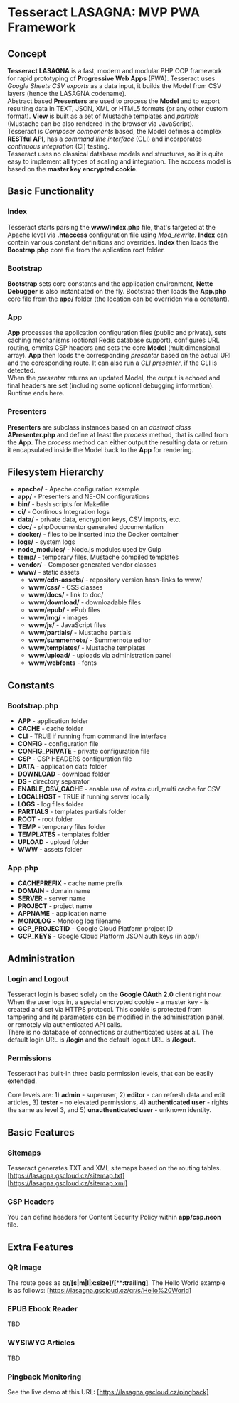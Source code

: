 # Tesseract LASAGNA: MVP PWA Framework

## Concept

**Tesseract LASAGNA** is a fast, modern and modular PHP OOP framework for rapid prototyping of **Progressive Web Apps** (PWA). Tesseract uses *Google Sheets CSV exports* as a data input, it builds the Model from CSV layers (hence the LASAGNA codename).  
Abstract based **Presenters** are used to process the **Model** and to export resulting data in TEXT, JSON, XML or HTML5 formats (or any other custom format). **View** is built as a set of Mustache templates and *partials* (Mustache can be also rendered in the browser via JavaScript).  
Tesseract is *Composer components* based, the Model defines a complex **RESTful API**, has a *command line interface* (CLI) and incorporates *continuous integration* (CI) testing.  
Tesseract uses no classical database models and structures, so it is quite easy to implement all types of scaling and integration. The acccess model is based on the **master key encrypted cookie**.

## Basic Functionality

### Index

Tesseract starts parsing the **www/index.php** file, that's targeted at the Apache level via **.htaccess** configuration file using *Mod_rewrite*. **Index** can contain various constant definitions and overrides. **Index** then loads the **Boostrap.php** core file from the aplication root folder.

### Bootstrap

**Bootstrap** sets core constants and the application environment, **Nette Debugger** is also instantiated on the fly. Bootstrap then loads the **App.php** core file from the **app/** folder (the location can be overriden via a constant).

### App

**App** processes the application configuration files (public and private), sets caching mechanisms (optional Redis database support), configures URL routing, emmits CSP headers and sets the core **Model** (multidimensional array). **App** then loads the corresponding *presenter* based on the actual URI and the coresponding route. It can also run a *CLI presenter*, if the CLI is detected.  
When the *presenter* returns an updated Model, the output is echoed and final headers are set (including some optional debugging information). Runtime ends here.

### Presenters

**Presenters** are subclass instances based on an *abstract class* **APresenter.php** and define at least the *process* method, that is called from the **App**. The *process* method can either output the resulting data or return it encapsulated inside the Model back to the **App** for rendering.

## Filesystem Hierarchy

- **apache/** - Apache configuration example
- **app/** - Presenters and NE-ON configurations
- **bin/** - bash scripts for Makefile
- **ci/** - Continous Integration logs
- **data/** - private data, encryption keys, CSV imports, etc.
- **doc/** - phpDocumentor generated documentation
- **docker/** - files to be inserted into the Docker container
- **logs/** - system logs
- **node_modules/** - Node.js modules used by Gulp
- **temp/** - temporary files, Mustache compiled templates
- **vendor/** - Composer generated vendor classes
- **www/** - static assets
  - **www/cdn-assets/** - repository version hash-links to www/
  - **www/css/** - CSS classes
  - **www/docs/** - link to doc/
  - **www/download/** - downloadable files
  - **www/epub/** - ePub files
  - **www/img/** - images
  - **www/js/** - JavaScript files
  - **www/partials/** - Mustache partials
  - **www/summernote/** - Summernote editor
  - **www/templates/** - Mustache templates
  - **www/upload/** - uploads via administration panel
  - **www/webfonts** - fonts

## Constants

### Bootstrap.php

- **APP** - application folder
- **CACHE** - cache folder
- **CLI** - TRUE if running from command line interface
- **CONFIG** - configuration file
- **CONFIG_PRIVATE** - private configuration file
- **CSP** - CSP HEADERS configuration file
- **DATA** - application data folder
- **DOWNLOAD** - download folder
- **DS** - directory separator
- **ENABLE_CSV_CACHE** - enable use of extra curl_multi cache for CSV
- **LOCALHOST** - TRUE if running server locally
- **LOGS** - log files folder
- **PARTIALS** - templates partials folder
- **ROOT** - root folder
- **TEMP** - temporary files folder
- **TEMPLATES** - templates folder
- **UPLOAD** - upload folder
- **WWW** - assets folder

### App.php

- **CACHEPREFIX** - cache name prefix
- **DOMAIN** - domain name
- **SERVER** - server name
- **PROJECT** - project name
- **APPNAME** - application name
- **MONOLOG** - Monolog log filename
- **GCP_PROJECTID** - Google Cloud Platform project ID
- **GCP_KEYS** - Google Cloud Platform JSON auth keys (in app/)

## Administration

### Login and Logout

Tesseract login is based solely on the **Google OAuth 2.0** client right now.  
When the user logs in, a special encrypted cookie - a master key - is created and set via HTTPS protocol. This cookie is protected from tampering and its parameters can be modified in the administration panel, or remotely via authenticated API calls.  
There is no database of connections or authenticated users at all. The default login URL is **/login** and the default logout URL is **/logout**.  

### Permissions

Tesseract has built-in three basic permission levels, that can be easily extended.

Core levels are: 1) **admin** - superuser, 2) **editor** - can refresh data and edit articles, 3) **tester** - no elevated permissions, 4) **authenticated user** - rights the same as level 3, and 5) **unauthenticated user** - unknown identity.

## Basic Features

### Sitemaps

Tesseract generates TXT and XML sitemaps based on the routing tables.  
[https://lasagna.gscloud.cz/sitemap.txt]
[https://lasagna.gscloud.cz/sitemap.xml]

### CSP Headers

You can define headers for Content Security Policy within **app/csp.neon** file.

## Extra Features

### QR Image

The route goes as **qr/[s|m|l|x:size]/[******:trailing]**. The Hello World example is as follows: [https://lasagna.gscloud.cz/qr/s/Hello%20World]

### EPUB Ebook Reader

TBD

### WYSIWYG Articles

TBD

### Pingback Monitoring

See the live demo at this URL: [https://lasagna.gscloud.cz/pingback]
